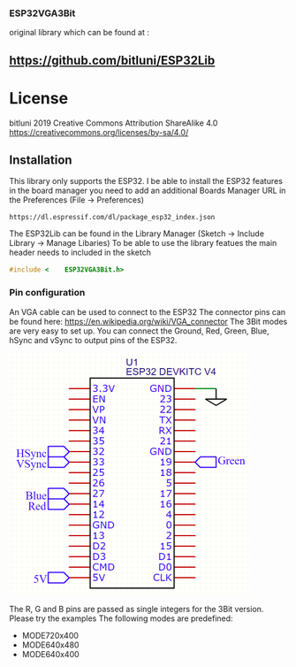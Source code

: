 ### ESP32VGA3Bit
original library which can be found at :
 
##  https://github.com/bitluni/ESP32Lib


# License
bitluni 2019
Creative Commons Attribution ShareAlike 4.0
https://creativecommons.org/licenses/by-sa/4.0/

## Installation

This library only supports the ESP32.
I be able to install the ESP32 features in the board manager you need to add an additional Boards Manager URL in the Preferences (File -> Preferences)
```
https://dl.espressif.com/dl/package_esp32_index.json
```
The ESP32Lib can be found in the Library Manager (Sketch -> Include Library -> Manage Libaries)
To be able to use the library featues the main header needs to included in the sketch
```cpp
#include <    ESP32VGA3Bit.h>
```

### Pin configuration

An VGA cable can be used to connect to the ESP32
The connector pins can be found here: https://en.wikipedia.org/wiki/VGA_connector
The 3Bit modes are very easy to set up. You can connect 
the Ground, Red, Green, Blue, hSync and vSync to output pins of the ESP32.

![3Bit color setup](/Documentation/schematic3bit.png)

The R, G and B pins are passed as single integers for the 3Bit version. Please try the examples
The following modes are predefined:
- MODE720x400
- MODE640x480
- MODE640x400
